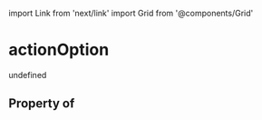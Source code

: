 import Link from 'next/link'
import Grid from '@components/Grid'

# actionOption

undefined

## Property of



